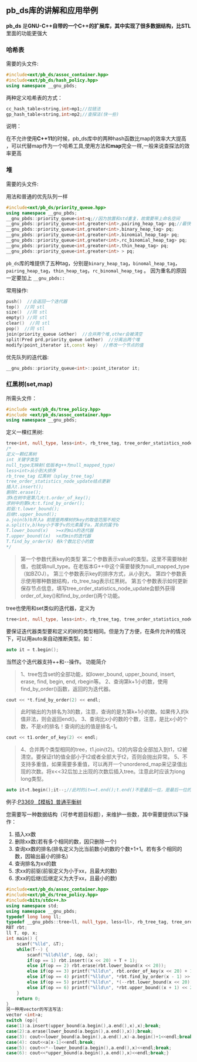 ## pb_ds库的讲解和应用举例 

**pb_ds** 是**GNU-C++**自带的一个**C++**的扩展库，其中实现了很多数据结构，比**STL**里面的功能更强大

### 哈希表

需要的头文件:

```cpp
#include<ext/pb_ds/assoc_container.hpp>
#include<ext/pb_ds/hash_policy.hpp>
using namespace __gnu_pbds;
```

两种定义哈希表的方式：

```cpp
cc_hash_table<string,int>mp1;//拉链法
gp_hash_table<string,int>mp2;//查探法(快一些)
```

说明：

在不允许使用**C++11**的时候，pb_ds库中的两种hash函数比map的效率大大提高 ，可以代替map作为一个哈希工具,使用方法和**map**完全一样,一般来说查探法的效率更高

### 堆

需要的头文件:

用法和普通的优先队列一样

```cpp
#include<ext/pb_ds/priority_queue.hpp>
using namespace __gnu_pbds;
__gnu_pbds::priority_queue<int>q;//因为放置和std重复，故需要带上命名空间
__gnu_pbds::priority_queue<int,greater<int>,pairing_heap_tag> pq;//最快
__gnu_pbds::priority_queue<int,greater<int>,binary_heap_tag> pq;
__gnu_pbds::priority_queue<int,greater<int>,binomial_heap_tag> pq;
__gnu_pbds::priority_queue<int,greater<int>,rc_binomial_heap_tag> pq;
__gnu_pbds::priority_queue<int,greater<int>,thin_heap_tag> pq;
__gnu_pbds::priority_queue<int,greater<int> > pq;
```

`pb_ds`库的堆提供了五种tag，分别是`binary_heap_tag`，`binomal_heap_tag`，`pairing_heap_tag`，`thin_heap_tag`，`rc_binomal_heap_tag` 。 因为重名的原因一定要加上 `__gnu_pbds:: `

常用操作:

```cpp
push()  //会返回一个迭代器
top()  //同 stl 
size()  //同 stl 
empty() //同 stl 
clear()  //同 stl 
pop()  //同 stl 
join(priority_queue &other)  //合并两个堆,other会被清空
split(Pred prd,priority_queue &other)  //分离出两个堆
modify(point_iterator it,const key)  //修改一个节点的值
```

优先队列的迭代器:

```cpp
__gnu_pbds::priority_queue<int>::point_iterator it;  
```



### 红黑树(set,map)

所需头文件：

```cpp
#include <ext/pb_ds/tree_policy.hpp>
#include <ext/pb_ds/assoc_container.hpp>
using namespace __gnu_pbds;
```

定义一棵红黑树:

```cpp
tree<int, null_type, less<int>, rb_tree_tag, tree_order_statistics_node_update> t;
/*
定义一颗红黑树
int 关键字类型
null_type无映射(低版本g++为null_mapped_type)
less<int>从小到大排序
rb_tree_tag 红黑树（splay_tree_tag）
tree_order_statistics_node_update结点更新
插入t.insert();
删除t.erase();
求k在树中是第几大:t.order_of_key();
求树中的第k大:t.find_by_order();
前驱:t.lower_bound();
后继t.upper_bound();
a.join(b)b并入a 前提是两棵树的key的取值范围不相交
a.split(v,b)key小于等于v的元素属于a，其余的属于b
T.lower_bound(x)   >=x的min的迭代器
T.upper_bound((x)  >x的min的迭代器
T.find_by_order(k) 有k个数比它小的数
*/
```
> 第一个参数代表key的类型 
> 第二个参数表示value的类型。这里不需要映射值，也就填null_type。在老版本G++中这个需要替换为null_mapped_type（如BZOJ）。 
> 第三个参数表示key的排序方式，从小到大。 
> 第四个参数表示使用哪种数据结构，rb_tree_tag表示红黑树。 
> 第五个参数表示如何更新保存节点信息，填写tree_order_statistics_node_update会额外获得order_of_key()和find_by_order()两个功能。

tree也使用和set类似的迭代器，定义为

```cpp
tree<int, null_type, less<int>, rb_tree_tag, tree_order_statistics_node_update>::iterator it;
```

要保证迭代器类型要和定义的树的类型相同。但是为了方便，在条件允许的情况下，可以用auto来自动推断类型。如：

```cpp
auto it = t.begin();
```

当然这个迭代器支持++和--操作。 
功能简介

> 1、tree包含set的全部功能，如lower_bound, upper_bound, insert, erase, find, begin, end, rbegin等。 
> 2、查询第k+1小的数，使用find_by_order()函数，返回的为迭代器。

```cpp
cout << *t.find_by_order(2) << endl;
```

> 此时输出的为排名为3的数，注意，查询的是为第k+1小的数。如果传入的k值非法，则会返回end()。 
> 3、查询比x小的数的个数，注意，是比x小的个数，不是x的排名！查询的出的值是排名-1。

```cpp
cout << t1.order_of_key(2) << endl;
```

> 4、合并两个类型相同的tree，t1.join(t2)。t2的内容会全部加入到t1，t2被清空。要保证t1的值全部小于t2或者全部大于t2，否则会抛出异常。 
> 5、不支持多重值，如果需要多重值，可以再开一个unordered_map来记录值出现的次数。将x<<32后加上出现的次数后插入tree。注意此时应该为long long类型。

```cpp
auto it=t.begin();it--;//此时的it==t.end();t.end()不是最后一位，是最后一位的下一位
```

例子:[P3369 【模板】普通平衡树](https://www.luogu.org/problemnew/show/P3369)

您需要写一种数据结构（可参考题目标题），来维护一些数，其中需要提供以下操作：

1. 插入xx数
2. 删除xx数(若有多个相同的数，因只删除一个)
3. 查询xx数的排名(排名定义为比当前数小的数的个数+1+1。若有多个相同的数，因输出最小的排名)
4. 查询排名为xx的数
5. 求xx的前驱(前驱定义为小于xx，且最大的数)
6. 求xx的后继(后继定义为大于xx，且最小的数)

```cpp
#include<ext/pb_ds/assoc_container.hpp>
#include<ext/pb_ds/tree_policy.hpp>
#include<bits/stdc++.h>
using namespace std;
using namespace __gnu_pbds;
typedef long long ll;
typedef __gnu_pbds::tree<ll, null_type, less<ll>, rb_tree_tag, tree_order_statistics_node_update> RBT;
RBT rbt;
ll T, op, x;
int main() {
    scanf("%lld", &T);
    while(T--) {
        scanf("%lld%lld", &op, &x);
        if(op == 1) rbt.insert((x << 20) + T + 1);
        else if(op == 2) rbt.erase(rbt.lower_bound(x << 20));
        else if(op == 3) printf("%lld\n", rbt.order_of_key(x << 20) + 1);
        else if(op == 4) printf("%lld\n", *rbt.find_by_order(x - 1) >> 20);
        else if(op == 5) printf("%lld\n", *(--rbt.lower_bound(x << 20)) >> 20);
        else if(op == 6) printf("%lld\n", *rbt.upper_bound((x + 1) << 20) >> 20);
    }
    return 0;
}
另一种用vector的写法写法:
vector <int>a;
switch (op){
case(1):a.insert(upper_bound(a.begin(),a.end(),x),x);break;
case(2):a.erase(lower_bound(a.begin(),a.end(),x));break;
case(3): cout<<lower_bound(a.begin(),a.end(),x)-a.begin()+1<<endl;break;
case(4): cout<<a[x-1]<<endl;break;
case(5): cout<<*--lower_bound(a.begin(),a.end(),x)<<endl;break;
case(6): cout<<*upper_bound(a.begin(),a.end(),x)<<endl;break;}
```

